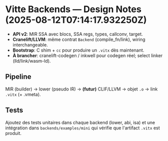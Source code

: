 # Vitte Backends — Design Notes (2025-08-12T07:14:17.932250Z)
- **API v2**: MIR SSA avec blocs, SSA regs, types, callconv, target.
- **Cranelift/LLVM**: même contrat `Backend` (compile_fn/link), wiring interchangeable.
- **Bootstrap**: C shim + `cc` pour produire un `.vitx` dès maintenant.
- **À brancher**: cranelift-codegen / inkwell pour codegen réel; select linker (lld/link/wasm-ld).

## Pipeline
MIR (builder) → lower (pseudo IR) → **(futur)** CLIF/LLVM → objet `.o` → link `.vitx` (+ .vmeta).

## Tests
Ajoutez des tests unitaires dans chaque backend (lower, abi, isa) et une intégration
dans `backends/examples/mini` qui vérifie que l'artifact `.vitx` est produit.
